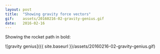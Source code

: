 ```yaml
---
layout: post
title:  "Showing gravity force vectors"
gif:    assets/20160216-02-gravity-genius.gif
date:   2016-02-16
---
```


Showing the rocket path in bold:

![gravity genius]({{ site.baseurl }}/assets/20160216-02-gravity-genius.gif)
